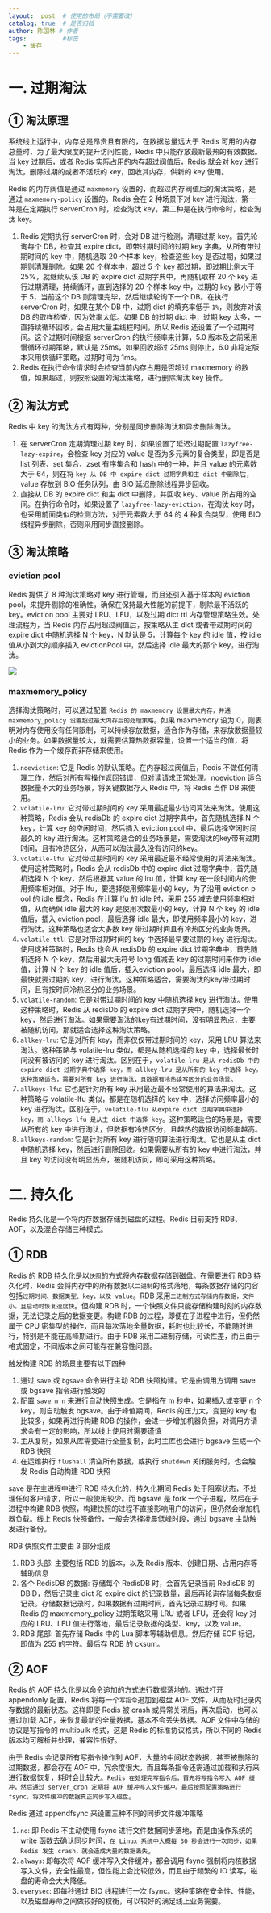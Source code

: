 ```yaml
---
layout:  post  # 使用的布局（不需要改）
catalog: true  # 是否归档
author: 陈国林 # 作者
tags:          #标签
    - 缓存
---
```


# 一. 过期淘汰
## ① 淘汰原理
系统线上运行中，内存总是昂贵且有限的，在数据总量远大于 Redis 可用的内存总量时，为了最大限度的提升访问性能，Redis 中只能存放最新最热的有效数据。当 key 过期后，或者 Redis 实际占用的内存超过阀值后，Redis 就会对 key 进行淘汰，删除过期的或者不活跃的 key，回收其内存，供新的 key 使用。

Redis 的内存阀值是通过 `maxmemory` 设置的，而超过内存阀值后的淘汰策略，是通过 `maxmemory-policy` 设置的。Redis 会在 2 种场景下对 key 进行淘汰，第一种是在定期执行 serverCron 时，检查淘汰 key，第二种是在执行命令时，检查淘汰 key。

1. Redis 定期执行 serverCron 时，会对 DB 进行检测，清理过期 key。首先轮询每个 DB，检查其 expire dict，即带过期时间的过期 key 字典，从所有带过期时间的 key 中，随机选取 20 个样本 key，检查这些 key 是否过期，如果过期则清理删除。如果 20 个样本中，超过 5 个 key 都过期，即过期比例大于 25%，就继续从该 DB 的 expire dict 过期字典中，再随机取样 20 个 key 进行过期清理，持续循环，直到选择的 20 个样本 key 中，过期的 key 数小于等于 5，当前这个 DB 则清理完毕，然后继续轮询下一个 DB。在执行 serverCron 时，如果在某个 DB 中，过期 dict 的填充率低于 `1%`，则放弃对该 DB 的取样检查，因为效率太低。如果 DB 的过期 dict 中，过期 key 太多，一直持续循环回收，会占用大量主线程时间，所以 Redis 还设置了一个过期时间。这个过期时间根据 serverCron 的执行频率来计算，5.0 版本及之前采用慢循环过期策略，默认是 25ms，如果回收超过 25ms 则停止，6.0 非稳定版本采用快循环策略，过期时间为 1ms。
2. Redis 在执行命令请求时会检查当前内存占用是否超过 maxmemory 的数值，如果超过，则按照设置的淘汰策略，进行删除淘汰 key 操作。

## ② 淘汰方式
Redis 中 key 的淘汰方式有两种，分别是同步删除淘汰和异步删除淘汰。

1. 在 serverCron 定期清理过期 key 时，如果设置了延迟过期配置 `lazyfree-lazy-expire`，会检查 key 对应的 value 是否为多元素的复合类型，即是否是 list 列表、set 集合、zset 有序集合和 hash 中的一种，并且 value 的元素数大于 64，则在将 `key 从 DB 中 expire dict 过期字典和主 dict 中删除`后，value 存放到 BIO 任务队列，由 BIO 延迟删除线程异步回收。
2. 直接从 DB 的 expire dict 和主 dict 中删除，并回收 key、value 所占用的空间。在执行命令时，如果设置了 `lazyfree-lazy-eviction`，在淘汰 key 时，也采用前面类似的检测方法，对于元素数大于 64 的 4 种复合类型，使用 BIO 线程异步删除，否则采用同步直接删除。

## ③ 淘汰策略
### eviction pool
Redis 提供了 8 种淘汰策略对 key 进行管理，而且还引入基于样本的 eviction pool，来提升剔除的准确性，确保在保持最大性能的前提下，剔除最不活跃的 key。eviction pool 主要对 LRU、LFU，以及过期 dict ttl 内存管理策略生效。处理流程为，当 Redis 内存占用超过阀值后，按策略从主 dict 或者带过期时间的 expire dict 中随机选择 N 个 key，N 默认是 5，计算每个 key 的 idle 值，按 idle 值从小到大的顺序插入 evictionPool 中，然后选择 idle 最大的那个 key，进行淘汰。

![](https://github.com/chenguolin/chenguolin.github.io/blob/master/data/image/redis-expire-1.png?raw=true)

### maxmemory_policy
选择淘汰策略时，可以通过配置 `Redis 的 maxmemory 设置最大内存，并通 maxmemory_policy 设置超过最大内存后的处理策略`。如果 maxmemory 设为 0，则表明对内存使用没有任何限制，可以持续存放数据，适合作为存储，来存放数据量较小的业务。如果数据量较大，就需要估算热数据容量，设置一个适当的值，将 Redis 作为一个缓存而非存储来使用。

1. `noeviction`: 它是 Redis 的默认策略。在内存超过阀值后，Redis 不做任何清理工作，然后对所有写操作返回错误，但对读请求正常处理。noeviction 适合数据量不大的业务场景，将关键数据存入 Redis 中，将 Redis 当作 DB 来使用。
2. `volatile-lru`: 它对带过期时间的 key 采用最近最少访问算法来淘汰。使用这种策略，Redis 会从 redisDb 的 expire dict 过期字典中，首先随机选择 N 个 key，计算 key 的空闲时间，然后插入 eviction pool 中，最后选择空闲时间最久的 key 进行淘汰。这种策略适合的业务场景是，需要淘汰的key带有过期时间，且有冷热区分，从而可以淘汰最久没有访问的key。
3. `volatile-lfu`: 它对带过期时间的 key 采用最近最不经常使用的算法来淘汰。使用这种策略时，Redis 会从 redisDb 中的 expire dict 过期字典中，首先随机选择 N 个 key，然后根据其 value 的 lru 值，计算 key 在一段时间内的使用频率相对值。对于 lfu，要选择使用频率最小的 key，为了沿用 eviction p
ool 的 idle 概念，Redis 在计算 lfu 的 idle 时，采用 255 减去使用频率相对值，从而确保 idle 最大的 key 是使用次数最小的 key，计算 N 个 key 的 idle 值后，插入 eviction pool，最后选择 idle 最大，即使用频率最小的 key，进行淘汰。这种策略也适合大多数 key 带过期时间且有冷热区分的业务场景。
4. `volatile-ttl`: 它是对带过期时间的 key 中选择最早要过期的 key 进行淘汰。使用这种策略时，Redis 也会从 redisDb 的 expire dict 过期字典中，首先随机选择 N 个 key，然后用最大无符号 long 值减去 key 的过期时间来作为 idle 值，计算 N 个 key 的 idle 值后，插入eviction pool，最后选择 idle 最大，即最快就要过期的 key，进行淘汰。这种策略适合，需要淘汰的key带过期时间，且有按时间冷热区分的业务场景。
5. `volatile-random`: 它是对带过期时间的 key 中随机选择 key 进行淘汰。使用这种策略时，Redis 从 redisDb 的 expire dict 过期字典中，随机选择一个 key，然后进行淘汰。如果需要淘汰的key有过期时间，没有明显热点，主要被随机访问，那就适合选择这种淘汰策略。
6. `allkey-lru`: 它是对所有 key，而非仅仅带过期时间的 key，采用 LRU 算法来淘汰。这种策略与 volatile-lru 类似，都是从随机选择的 key 中，选择最长时间没有被访问的 key 进行淘汰。区别在于，`volatile-lru 是从 redisDb 中的 expire dict 过期字典中选择 key，而 allkey-lru 是从所有的 key 中选择 key。这种策略适合，需要对所有 key 进行淘汰，且数据有冷热读写区分的业务场景`。
7. `allkeys-lfu`: 它也是针对所有 key 采用最近最不经常使用的算法来淘汰。这种策略与 volatile-lfu 类似，都是在随机选择的 key 中，选择访问频率最小的 key 进行淘汰。区别在于，`volatile-flu 从expire dict 过期字典中选择 key，而 allkeys-lfu 是从主 dict 中选择 key`。这种策略适合的场景是，需要从所有的 key 中进行淘汰，但数据有冷热区分，且越热的数据访问频率越高。
8. `allkeys-random`: 它是针对所有 key 进行随机算法进行淘汰。它也是从主 dict 中随机选择 key，然后进行删除回收。如果需要从所有的 key 中进行淘汰，并且 key 的访问没有明显热点，被随机访问，即可采用这种策略。

# 二. 持久化
Redis 持久化是一个将内存数据存储到磁盘的过程。Redis 目前支持 RDB、AOF，以及混合存储三种模式。

## ① RDB
Redis 的 RDB 持久化是以`快照`的方式将内存数据存储到磁盘。在需要进行 RDB 持久化时，Redis 会将内存中的所有数据以`二进制`的格式落地，每条数据存储的内容包括`过期时间、数据类型、key，以及 value`。RDB 采用`二进制方式存储内存数据，文件小，且启动时恢复速度快`。但构建 RDB 时，一个快照文件只能存储构建时刻的内存数据，无法记录之后的数据变更。构建 RDB 的过程，即便在子进程中进行，但仍然属于 CPU 密集型的操作，而且每次落地全量数据，耗时也比较长，不能随时进行，特别是不能在高峰期进行。由于 RDB 采用二进制存储，可读性差，而且由于格式固定，不同版本之间可能存在兼容性问题。

触发构建 RDB 的场景主要有以下四种

1. 通过 `save` 或 `bgsave` 命令进行主动 RDB 快照构建。它是由调用方调用 save 或 bgsave 指令进行触发的
2. 配置 `save m n` 来进行自动快照生成。它是指在 m 秒中，如果插入或变更 n 个 key，则自动触发 bgsave。由于峰值期间，Redis 的压力大，变更的 key 也比较多，如果再进行构建 RDB 的操作，会进一步增加机器负担，对调用方请求会有一定的影响，所以线上使用时需要谨慎
3. 主从复制，如果从库需要进行全量复制，此时主库也会进行 bgsave 生成一个 RDB 快照
4. 在运维执行 `flushall` 清空所有数据，或执行 `shutdown` 关闭服务时，也会触发 Redis 自动构建 RDB 快照

save 是在主进程中进行 RDB 持久化的，持久化期间 Redis 处于阻塞状态，不处理任何客户请求，所以一般使用较少。而 bgsave 是 fork 一个子进程，然后在子进程中构建 RDB 快照，构建快照的过程不直接影响用户的访问，但仍然会增加机器负载。线上 Redis 快照备份，一般会选择凌晨低峰时段，通过 bgsave 主动触发进行备份。

RDB 快照文件主要由 3 部分组成

1. RDB 头部: 主要包括 RDB 的版本，以及 Redis 版本、创建日期、占用内存等辅助信息
2. 各个 RedisDB 的数据: 存储每个 RedisDB 时，会首先记录当前 RedisDB 的DBID，然后记录主 dict 和 expire dict 的记录数量，最后再轮询存储每条数据记录。存储数据记录时，如果数据有过期时间，首先记录过期时间。如果 Redis 的 maxmemory_policy 过期策略采用 LRU 或者 LFU，还会将 key 对应的 LRU、LFU 值进行落地，最后记录数据的类型、key，以及 value。
3. RDB 尾部: 首先存储 Redis 中的 Lua 脚本等辅助信息。然后存储 EOF 标记，即值为 255 的字符。最后存 RDB 的 cksum。

## ② AOF
Redis 的 AOF 持久化是以命令追加的方式进行数据落地的。通过打开 appendonly 配置，Redis 将每一个`写指令`追加到磁盘 AOF 文件，从而及时记录内存数据的最新状态。这样即便 Redis 被 crash 或异常关闭后，再次启动，也可以通过加载 AOF，来恢复最新的全量数据，基本不会丢失数据。AOF 文件中存储的协议是写指令的 multibulk 格式，这是 Redis 的标准协议格式，所以不同的 Redis 版本均可解析并处理，兼容性很好。

由于 Redis 会记录所有写指令操作到 AOF，大量的中间状态数据，甚至被删除的过期数据，都会存在 AOF 中，冗余度很大，而且每条指令还需通过加载和执行来进行数据恢复，耗时会比较大。`Redis 在处理完写指令后，首先将写指令写入 AOF 缓冲，然后通过 server_cron 定期将 AOF 缓冲写入文件缓冲。最后按照配置策略进行 fsync，将文件缓冲的数据真正同步写入磁盘`。

Redis 通过 appendfsync 来设置三种不同的同步文件缓冲策略

1. `no`: 即 Redis 不主动使用 fsync 进行文件数据同步落地，而是由操作系统的 write 函数去确认同步时间，`在 Linux 系统中大概每 30 秒会进行一次同步，如果 Redis 发生 crash，就会造成大量的数据丢失`。
2. `always`: 即每次将 AOF 缓冲写入文件缓冲，都会调用 fsync 强制将内核数据写入文件，安全性最高，但性能上会比较低效，而且由于频繁的 IO 读写，磁盘的寿命会大大降低。
3. `everysec`: 即每秒通过 BIO 线程进行一次 fsync。这种策略在安全性、性能，以及磁盘寿命之间做较好的权衡，可以较好的满足线上业务需要。






